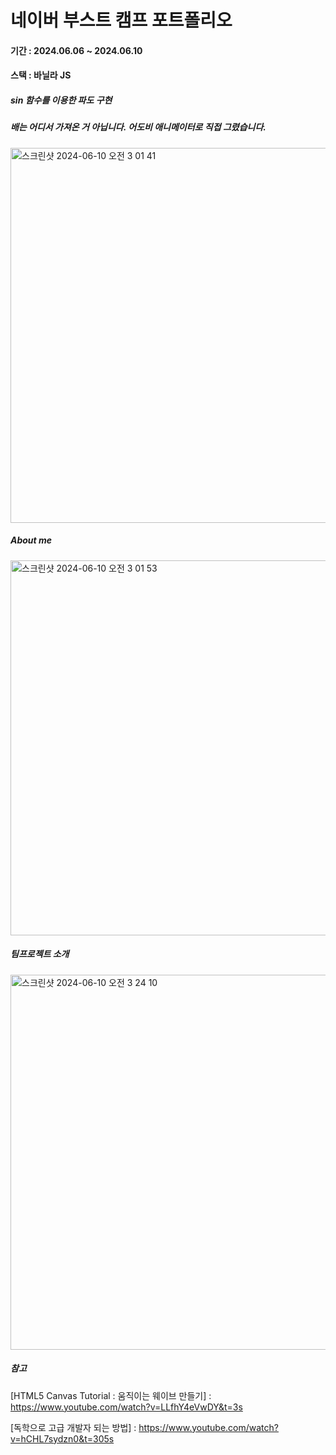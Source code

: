 # 네이버 부스트 캠프 포트폴리오

#### 기간 : 2024.06.06 ~ 2024.06.10

#### 스택 : 바닐라 JS



##### sin 함수를 이용한 파도 구현
##### 배는 어디서 가져온 거 아닙니다. 어도비 애니메이터로 직접 그렸습니다. 

<img width="600" alt="스크린샷 2024-06-10 오전 3 01 41" src="https://github.com/dongguJeong/naverBootCamp/assets/133619736/ebd89bea-fb31-4b1a-bd0b-c6d59d41b50e">

##### About me
<img width="600" alt="스크린샷 2024-06-10 오전 3 01 53" src="https://github.com/dongguJeong/naverBootCamp/assets/133619736/52a784bc-e5a8-4c7a-8e95-e38b4f6dfceb">


##### 팀프로젝트 소개
<img width="600" alt="스크린샷 2024-06-10 오전 3 24 10" src="https://github.com/dongguJeong/naverBootCamp/assets/133619736/5d389c2a-75fd-472e-a9d7-1091c80201b9">


##### 참고
[HTML5 Canvas Tutorial : 움직이는 웨이브 만들기] : https://www.youtube.com/watch?v=LLfhY4eVwDY&t=3s

[독학으로 고급 개발자 되는 방법] : https://www.youtube.com/watch?v=hCHL7sydzn0&t=305s

